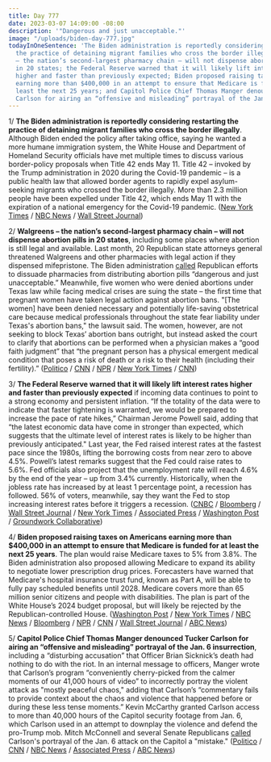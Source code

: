 ```yaml
---
title: Day 777
date: 2023-03-07 14:09:00 -08:00
description: '"Dangerous and just unacceptable."'
image: "/uploads/biden-day-777.jpg"
todayInOneSentence: 'The Biden administration is reportedly considering restarting
  the practice of detaining migrant families who cross the border illegally; Walgreens
  – the nation’s second-largest pharmacy chain – will not dispense abortion pills
  in 20 states; the Federal Reserve warned that it will likely lift interest rates
  higher and faster than previously expected; Biden proposed raising taxes on Americans
  earning more than $400,000 in an attempt to ensure that Medicare is funded for at
  least the next 25 years; and Capitol Police Chief Thomas Manger denounced Tucker
  Carlson for airing an “offensive and misleading” portrayal of the Jan. 6 insurrection. '
---
```


1/ **The Biden administration is reportedly considering restarting the practice of detaining migrant families who cross the border illegally**. Although Biden ended the policy after taking office, saying he wanted a more humane immigration system, the White House and Department of Homeland Security officials have met multiple times to discuss various border-policy proposals when Title 42 ends May 11. Title 42 – invoked by the Trump administration in 2020 during the Covid-19 pandemic – is a public health law that allowed border agents to rapidly expel asylum-seeking migrants who crossed the border illegally. More than 2.3 million people have been expelled under Title 42, which ends May 11 with the expiration of a national emergency for the Covid-19 pandemic. ([New York Times](https://www.nytimes.com/2023/03/06/us/politics/biden-immigration-family-detention.html) / [NBC News](https://www.nbcnews.com/politics/politics-news/biden-administration-considering-restarting-family-detention-migrants-rcna73695) / [Wall Street Journal](https://www.wsj.com/articles/biden-administration-considers-detaining-migrant-families-to-stem-expected-border-surge-25a75667?mod=djemalertNEWS))

2/ **Walgreens – the nation’s second-largest pharmacy chain – will not dispense abortion pills in 20 states**, including some places where abortion is still legal and available. Last month, 20 Republican state attorneys general threatened Walgreens and other pharmacies with legal action if they dispensed mifepristone. The Biden administration [called](https://www.politico.com/news/2023/03/03/white-house-abortion-pills-00085470) Republican efforts to dissuade pharmacies from distributing abortion pills “dangerous and just unacceptable.” Meanwhile, five women who were denied abortions under Texas law while facing medical crises are suing the state – the first time that pregnant women have taken legal action against abortion bans. "\[The women\] have been denied necessary and potentially life-saving obstetrical care because medical professionals throughout the state fear liability under Texas's abortion bans," the lawsuit said. The women, however, are not seeking to block Texas’ abortion bans outright, but instead asked the court to clarify that abortions can be performed when a physician makes a “good faith judgment” that “the pregnant person has a physical emergent medical condition that poses a risk of death or a risk to their health (including their fertility).” ([Politico](https://www.politico.com/news/2023/03/02/walgreens-abortion-pills-00085325) / [CNN](https://www.cnn.com/2023/03/03/business/abortion-pills-mifepristone-walgreens-pharmacies/index.html) / [NPR](https://www.npr.org/2023/03/07/1161486096/abortion-texas-lawsuit-women-sue-dobbs) / [New York Times](https://www.nytimes.com/2023/03/06/us/texas-abortion-ban-suit.html) / [CNN](https://www.cnn.com/2023/03/07/politics/texas-women-abortion-lawsuit-health))

3/ **The Federal Reserve warned that it will likely lift interest rates higher and faster than previously expected** if incoming data continues to point to a strong economy and persistent inflation. “If the totality of the data were to indicate that faster tightening is warranted, we would be prepared to increase the pace of rate hikes,” Chairman Jerome Powell said, adding that “the latest economic data have come in stronger than expected, which suggests that the ultimate level of interest rates is likely to be higher than previously anticipated." Last year, the Fed raised interest rates at the fastest pace since the 1980s, lifting the borrowing costs from near zero to above 4.5%. Powell’s latest remarks suggest that the Fed could raise rates to 5.6%. Fed officials also project that the unemployment rate will reach 4.6% by the end of the year – up from 3.4% currently. Historically, when the jobless rate has increased by at least 1 percentage point, a recession has followed. 56% of voters, meanwhile, say they want the Fed to stop increasing interest rates before it triggers a recession. ([CNBC](https://www.cnbc.com/2023/03/07/fed-chair-powell-says-interest-rates-are-likely-to-be-higher-than-previously-anticipated.html) / [Bloomberg](https://www.bloomberg.com/news/articles/2023-03-07/powell-says-fed-prepared-to-increase-rate-hike-pace-if-needed?srnd=premium&sref=MIBMEEoj) / [Wall Street Journal](https://www.wsj.com/articles/jerome-powell-to-testify-to-congress-on-outlook-for-rates-inflation-e4e7f1e3?mod=hp_lead_pos1) / [New York Times](https://www.nytimes.com/2023/03/07/business/economy/fed-powell-interest-rates.html) / [Associated Press](https://apnews.com/article/inflation-federal-reserve-interest-rates-powell-unemployment-79b7ead4530ab381a17638a6c9df2d90) / [Washington Post](https://www.washingtonpost.com/business/2023/03/07/fed-powell-hill/) / [Groundwork Collaborative](https://groundworkcollaborative.org/news/new-poll-voters-distrust-federal-reserve-oppose-additional-rate-hikes-urge-focus-on-full-employment/))

4/ **Biden proposed raising taxes on Americans earning more than $400,000 in an attempt to ensure that Medicare is funded for at least the next 25 years**. The plan would raise Medicare taxes to 5% from 3.8%. The Biden administration also proposed allowing Medicare to expand its ability to negotiate lower prescription drug prices. Forecasters have warned that Medicare's hospital insurance trust fund, known as Part A, will be able to fully pay scheduled benefits until 2028. Medicare covers more than 65 million senior citizens and people with disabilities. The plan is part of the White House’s 2024 budget proposal, but will likely be rejected by the Republican-controlled House. ([Washington Post](https://www.washingtonpost.com/us-policy/2023/03/07/biden-medicare-taxes-gop/) / [New York Times](https://www.nytimes.com/2023/03/07/business/biden-budget-medicare-tax-increase.html) / [NBC News](https://www.nbcnews.com/politics/white-house/biden-outlines-medicare-proposals-aimed-shoring-funding-rcna73718) / [Bloomberg](https://www.bloomberg.com/news/articles/2023-03-07/biden-proposes-tax-hike-on-income-over-400-000-to-fund-medicare?srnd=premium&sref=MIBMEEoj) / [NPR](https://www.npr.org/2023/03/07/1161582417/biden-budget-medicare) / [CNN](https://www.cnn.com/2023/03/07/politics/biden-medicare-trust-fund-crisis/) / [Wall Street Journal](https://www.wsj.com/articles/bidens-budget-to-lay-out-plan-to-extend-key-medicare-trust-fund-by-25-years-825ab8a?mod=lead_feature_below_a_pos1) / [ABC News](https://abcnews.go.com/Politics/biden-unveils-new-medicare-plan-part-broader-budget/story?id=97682000))

5/ **Capitol Police Chief Thomas Manger denounced Tucker Carlson for airing an “offensive and misleading” portrayal of the Jan. 6 insurrection**, including a “disturbing accusation” that Officer Brian Sicknick’s death had nothing to do with the riot. In an internal message to officers, Manger wrote that Carlson’s program “conveniently cherry-picked from the calmer moments of our 41,000 hours of video” to incorrectly portray the violent attack as "mostly peaceful chaos," adding that Carlson’s “commentary fails to provide context about the chaos and violence that happened before or during these less tense moments.” Kevin McCarthy granted Carlson access to more than 40,000 hours of the Capitol security footage from Jan. 6, which Carlson used in an attempt to downplay the violence and defend the pro-Trump mob. Mitch McConnell and several Senate Republicans [called](https://www.npr.org/2023/03/07/1161686255/fox-tucker-carlson-jan-6-security-tapes-mcconnell-manger) Carlson's portrayal of the Jan. 6 attack on the Capitol a "mistake." ([Politico](https://www.politico.com/news/2023/03/07/capitol-police-jan-6-carlson-00085904) / [CNN](https://www.cnn.com/2023/03/07/politics/capitol-police-tucker-carlson-january-6-footage/) / [NBC News](https://www.nbcnews.com/politics/congress/capitol-police-chief-tears-tucker-carlson-claims-officer-brian-sicknic-rcna73813) / [Associated Press](https://apnews.com/article/jan-6-tucker-carlson-capitol-riot-mccarthy-adc245e22f50b076925eb72948062808) / [ABC News](https://abcnews.go.com/Politics/capitol-police-chief-slams-carlsons-comments-jan-6/story?id=97686463))